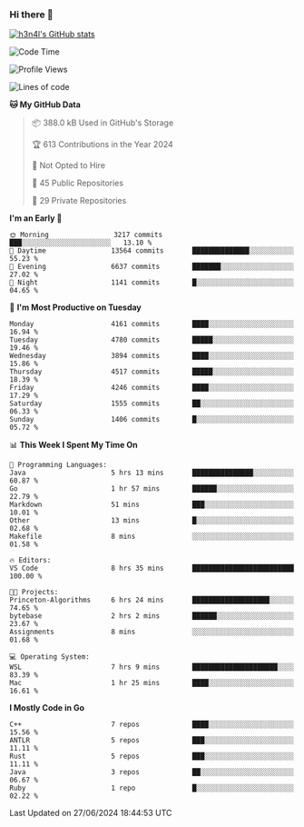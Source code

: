 ### Hi there 👋

[![h3n4l's GitHub stats](https://github-readme-stats.vercel.app/api?username=h3n4l&count_private=true&show_icons=true&theme=radical)](https://github.com/h3n4l/github-readme-stats)

<!--START_SECTION:waka-->
![Code Time](http://img.shields.io/badge/Code%20Time-1%2C882%20hrs%2020%20mins-blue)

![Profile Views](http://img.shields.io/badge/Profile%20Views-1-blue)

![Lines of code](https://img.shields.io/badge/From%20Hello%20World%20I%27ve%20Written-9.7%20million%20lines%20of%20code-blue)

**🐱 My GitHub Data** 

> 📦 388.0 kB Used in GitHub's Storage 
 > 
> 🏆 613 Contributions in the Year 2024
 > 
> 🚫 Not Opted to Hire
 > 
> 📜 45 Public Repositories 
 > 
> 🔑 29 Private Repositories 
 > 
**I'm an Early 🐤** 

```text
🌞 Morning                3217 commits        ███░░░░░░░░░░░░░░░░░░░░░░   13.10 % 
🌆 Daytime                13564 commits       ██████████████░░░░░░░░░░░   55.23 % 
🌃 Evening                6637 commits        ███████░░░░░░░░░░░░░░░░░░   27.02 % 
🌙 Night                  1141 commits        █░░░░░░░░░░░░░░░░░░░░░░░░   04.65 % 
```
📅 **I'm Most Productive on Tuesday** 

```text
Monday                   4161 commits        ████░░░░░░░░░░░░░░░░░░░░░   16.94 % 
Tuesday                  4780 commits        █████░░░░░░░░░░░░░░░░░░░░   19.46 % 
Wednesday                3894 commits        ████░░░░░░░░░░░░░░░░░░░░░   15.86 % 
Thursday                 4517 commits        █████░░░░░░░░░░░░░░░░░░░░   18.39 % 
Friday                   4246 commits        ████░░░░░░░░░░░░░░░░░░░░░   17.29 % 
Saturday                 1555 commits        ██░░░░░░░░░░░░░░░░░░░░░░░   06.33 % 
Sunday                   1406 commits        █░░░░░░░░░░░░░░░░░░░░░░░░   05.72 % 
```


📊 **This Week I Spent My Time On** 

```text
💬 Programming Languages: 
Java                     5 hrs 13 mins       ███████████████░░░░░░░░░░   60.87 % 
Go                       1 hr 57 mins        ██████░░░░░░░░░░░░░░░░░░░   22.79 % 
Markdown                 51 mins             ███░░░░░░░░░░░░░░░░░░░░░░   10.01 % 
Other                    13 mins             █░░░░░░░░░░░░░░░░░░░░░░░░   02.68 % 
Makefile                 8 mins              ░░░░░░░░░░░░░░░░░░░░░░░░░   01.58 % 

🔥 Editors: 
VS Code                  8 hrs 35 mins       █████████████████████████   100.00 % 

🐱‍💻 Projects: 
Princeton-Algorithms     6 hrs 24 mins       ███████████████████░░░░░░   74.65 % 
bytebase                 2 hrs 2 mins        ██████░░░░░░░░░░░░░░░░░░░   23.67 % 
Assignments              8 mins              ░░░░░░░░░░░░░░░░░░░░░░░░░   01.68 % 

💻 Operating System: 
WSL                      7 hrs 9 mins        █████████████████████░░░░   83.39 % 
Mac                      1 hr 25 mins        ████░░░░░░░░░░░░░░░░░░░░░   16.61 % 
```

**I Mostly Code in Go** 

```text
C++                      7 repos             ████░░░░░░░░░░░░░░░░░░░░░   15.56 % 
ANTLR                    5 repos             ███░░░░░░░░░░░░░░░░░░░░░░   11.11 % 
Rust                     5 repos             ███░░░░░░░░░░░░░░░░░░░░░░   11.11 % 
Java                     3 repos             ██░░░░░░░░░░░░░░░░░░░░░░░   06.67 % 
Ruby                     1 repo              █░░░░░░░░░░░░░░░░░░░░░░░░   02.22 % 
```




 Last Updated on 27/06/2024 18:44:53 UTC
<!--END_SECTION:waka-->

